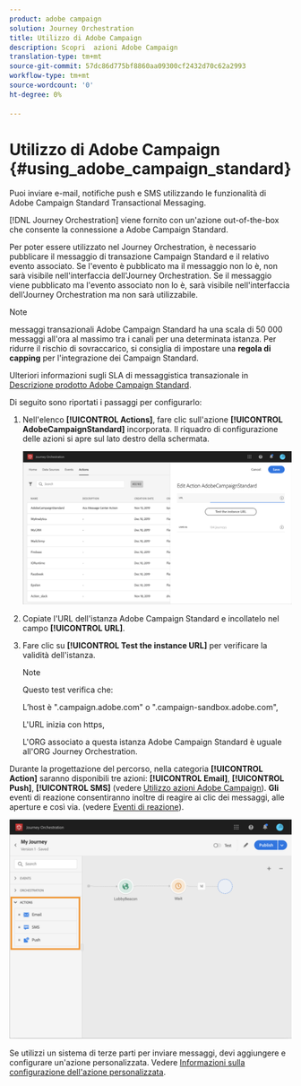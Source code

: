 ```yaml
---
product: adobe campaign
solution: Journey Orchestration
title: Utilizzo di Adobe Campaign
description: Scopri  azioni Adobe Campaign
translation-type: tm+mt
source-git-commit: 57dc86d775bf8860aa09300cf2432d70c62a2993
workflow-type: tm+mt
source-wordcount: '0'
ht-degree: 0%

---
```



# Utilizzo di Adobe Campaign {#using_adobe_campaign_standard}

Puoi inviare e-mail, notifiche push e SMS utilizzando le  funzionalità di Adobe Campaign Standard Transactional Messaging.

[!DNL Journey Orchestration] viene fornito con un&#39;azione out-of-the-box che consente la connessione a  Adobe Campaign Standard.

Per poter essere utilizzato nel Journey Orchestration, è necessario pubblicare il messaggio di transazione Campaign Standard e il relativo evento associato. Se l&#39;evento è pubblicato ma il messaggio non lo è, non sarà visibile nell&#39;interfaccia dell&#39;Journey Orchestration. Se il messaggio viene pubblicato ma l&#39;evento associato non lo è, sarà visibile nell&#39;interfaccia dell&#39;Journey Orchestration ma non sarà utilizzabile.

>[!NOTE]
>
> messaggi transazionali Adobe Campaign Standard ha una scala di 50 000 messaggi all&#39;ora al massimo tra i canali per una determinata istanza. Per ridurre il rischio di sovraccarico, si consiglia di impostare una **regola di capping** per l&#39;integrazione dei Campaign Standard.
>
>Ulteriori informazioni sugli SLA di messaggistica transazionale in [ Descrizione prodotto Adobe Campaign Standard](https://helpx.adobe.com/it/legal/product-descriptions/campaign-standard.html).

Di seguito sono riportati i passaggi per configurarlo:

1. Nell&#39;elenco **[!UICONTROL Actions]**, fare clic sull&#39;azione **[!UICONTROL AdobeCampaignStandard]** incorporata. Il riquadro di configurazione delle azioni si apre sul lato destro della schermata.

   ![](../assets/actioncampaign.png)

1. Copiate l&#39;URL dell&#39;istanza  Adobe Campaign Standard e incollatelo nel campo **[!UICONTROL URL]**.

1. Fare clic su **[!UICONTROL Test the instance URL]** per verificare la validità dell&#39;istanza.

   >[!NOTE]
   >
   >Questo test verifica che:
   >
   >L’host è &quot;.campaign.adobe.com&quot; o &quot;.campaign-sandbox.adobe.com&quot;,
   >
   >L&#39;URL inizia con https,
   >
   >L&#39;ORG associato a questa istanza  Adobe Campaign Standard è uguale all&#39;ORG  Journey Orchestration.

Durante la progettazione del percorso, nella categoria **[!UICONTROL Action]** saranno disponibili tre azioni: **[!UICONTROL Email]**, **[!UICONTROL Push]**, **[!UICONTROL SMS]** (vedere [Utilizzo  azioni Adobe Campaign](../building-journeys/using-adobe-campaign-actions.md)). **Gli** eventi di reazione consentiranno inoltre di reagire ai clic dei messaggi, alle aperture e così via. (vedere [Eventi di reazione](../building-journeys/reaction-events.md)).

![](../assets/journey58.png)

Se utilizzi un sistema di terze parti per inviare messaggi, devi aggiungere e configurare un&#39;azione personalizzata. Vedere [Informazioni sulla configurazione dell&#39;azione personalizzata](../action/about-custom-action-configuration.md).
